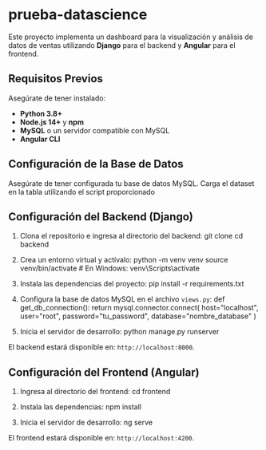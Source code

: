 # prueba-datascience

Este proyecto implementa un dashboard para la visualización y análisis de datos de ventas utilizando **Django** para el backend y **Angular** para el frontend.

## Requisitos Previos

Asegúrate de tener instalado:

- **Python 3.8+**
- **Node.js 14+** y **npm**
- **MySQL** o un servidor compatible con MySQL
- **Angular CLI**

## Configuración de la Base de Datos
Asegúrate de tener configurada tu base de datos MySQL.
Carga el dataset en la tabla utilizando el script proporcionado

## Configuración del Backend (Django)

1. Clona el repositorio e ingresa al directorio del backend:
   git clone <URL-DEL-REPOSITORIO>
   cd backend

2. Crea un entorno virtual y actívalo:
   python -m venv venv
   source venv/bin/activate  # En Windows: venv\Scripts\activate

3. Instala las dependencias del proyecto:
   pip install -r requirements.txt

4. Configura la base de datos MySQL en el archivo `views.py`:
   def get_db_connection():
    return mysql.connector.connect(
        host="localhost",
        user="root",
        password="tu_password",
        database="nombre_database"
    )

5. Inicia el servidor de desarrollo:
   python manage.py runserver

El backend estará disponible en: `http://localhost:8000`.

## Configuración del Frontend (Angular)

1. Ingresa al directorio del frontend:
   cd frontend

2. Instala las dependencias:
   npm install

3. Inicia el servidor de desarrollo:
   ng serve

El frontend estará disponible en: `http://localhost:4200`.
